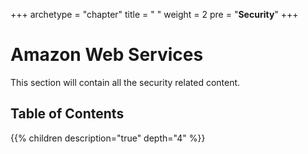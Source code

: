 +++
archetype = "chapter"
title = " "
weight = 2
pre = "<b>Security</b>"
+++

# Amazon Web Services

This section will contain all the security related content.


## Table of Contents

{{% children description="true" depth="4" %}}